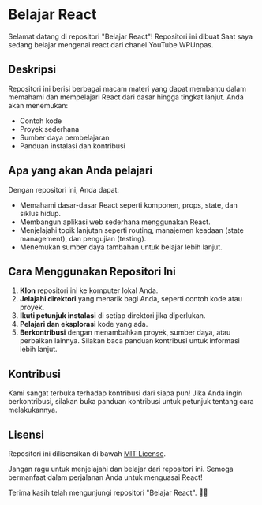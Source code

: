 # Belajar React

Selamat datang di repositori "Belajar React"! Repositori ini dibuat Saat saya sedang belajar mengenai react dari chanel YouTube WPUnpas.

## Deskripsi

Repositori ini berisi berbagai macam materi yang dapat membantu dalam memahami dan mempelajari React dari dasar hingga tingkat lanjut. Anda akan menemukan:

- Contoh kode
- Proyek sederhana
- Sumber daya pembelajaran
- Panduan instalasi dan kontribusi

## Apa yang akan Anda pelajari

Dengan repositori ini, Anda dapat:

- Memahami dasar-dasar React seperti komponen, props, state, dan siklus hidup.
- Membangun aplikasi web sederhana menggunakan React.
- Menjelajahi topik lanjutan seperti routing, manajemen keadaan (state management), dan pengujian (testing).
- Menemukan sumber daya tambahan untuk belajar lebih lanjut.

## Cara Menggunakan Repositori Ini

1. **Klon** repositori ini ke komputer lokal Anda.
2. **Jelajahi direktori** yang menarik bagi Anda, seperti contoh kode atau proyek.
3. **Ikuti petunjuk instalasi** di setiap direktori jika diperlukan.
4. **Pelajari dan eksplorasi** kode yang ada.
5. **Berkontribusi** dengan menambahkan proyek, sumber daya, atau perbaikan lainnya. Silakan baca panduan kontribusi untuk informasi lebih lanjut.

## Kontribusi

Kami sangat terbuka terhadap kontribusi dari siapa pun! Jika Anda ingin berkontribusi, silakan buka panduan kontribusi untuk petunjuk tentang cara melakukannya.

## Lisensi

Repositori ini dilisensikan di bawah [MIT License](LICENSE).

Jangan ragu untuk menjelajahi dan belajar dari repositori ini. Semoga bermanfaat dalam perjalanan Anda untuk menguasai React!

Terima kasih telah mengunjungi repositori "Belajar React". 🚀✨
